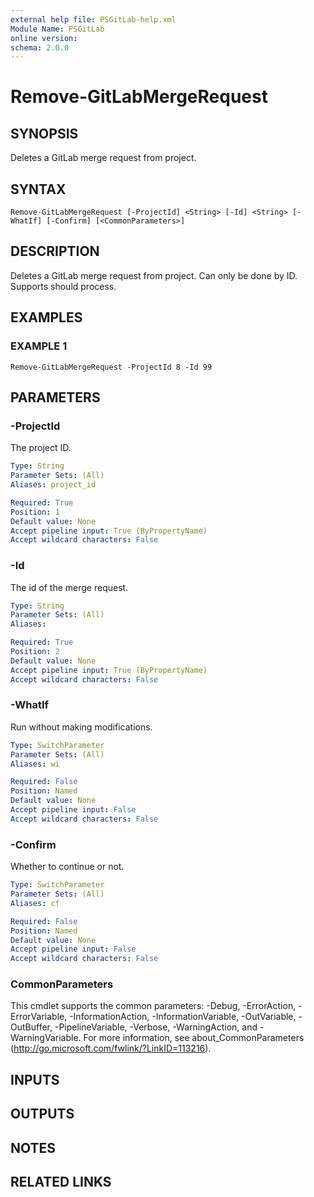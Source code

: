 ```yaml
---
external help file: PSGitLab-help.xml
Module Name: PSGitLab
online version:
schema: 2.0.0
---
```


# Remove-GitLabMergeRequest

## SYNOPSIS
Deletes a GitLab merge request from project.

## SYNTAX

```
Remove-GitLabMergeRequest [-ProjectId] <String> [-Id] <String> [-WhatIf] [-Confirm] [<CommonParameters>]
```

## DESCRIPTION
Deletes a GitLab merge request from project.
Can only be done by ID.
Supports should process.

## EXAMPLES

### EXAMPLE 1
```
Remove-GitLabMergeRequest -ProjectId 8 -Id 99
```

## PARAMETERS

### -ProjectId
The project ID.

```yaml
Type: String
Parameter Sets: (All)
Aliases: project_id

Required: True
Position: 1
Default value: None
Accept pipeline input: True (ByPropertyName)
Accept wildcard characters: False
```

### -Id
The id of the merge request.

```yaml
Type: String
Parameter Sets: (All)
Aliases:

Required: True
Position: 2
Default value: None
Accept pipeline input: True (ByPropertyName)
Accept wildcard characters: False
```

### -WhatIf
Run without making modifications.

```yaml
Type: SwitchParameter
Parameter Sets: (All)
Aliases: wi

Required: False
Position: Named
Default value: None
Accept pipeline input: False
Accept wildcard characters: False
```

### -Confirm
Whether to continue or not.

```yaml
Type: SwitchParameter
Parameter Sets: (All)
Aliases: cf

Required: False
Position: Named
Default value: None
Accept pipeline input: False
Accept wildcard characters: False
```

### CommonParameters
This cmdlet supports the common parameters: -Debug, -ErrorAction, -ErrorVariable, -InformationAction, -InformationVariable, -OutVariable, -OutBuffer, -PipelineVariable, -Verbose, -WarningAction, and -WarningVariable. For more information, see about_CommonParameters (http://go.microsoft.com/fwlink/?LinkID=113216).

## INPUTS

## OUTPUTS

## NOTES

## RELATED LINKS
